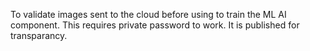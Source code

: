 To validate images sent to the cloud before using to train the ML AI component.
This requires private password to work. It is published for transparancy.